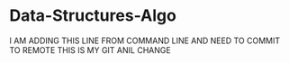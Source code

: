 # Data-Structures-Algo
I AM ADDING THIS LINE FROM COMMAND LINE AND NEED TO COMMIT TO REMOTE
THIS IS MY GIT ANIL CHANGE
